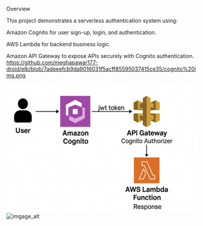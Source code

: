 Overview

This project demonstrates a serverless authentication system using:

Amazon Cognito for user sign-up, login, and authentication.

AWS Lambda for backend business logic.

Amazon API Gateway to expose APIs securely with Cognito authentication.
https://github.com/meghapawar177-droid/elb/blob/7adeeefcb9da9016031f5acff85595037415ce35/cognito%20img.png

![image alt](https://github.com/meghapawar177-droid/elb/blob/7adeeefcb9da9016031f5acff85595037415ce35/cognito%20img.png)
![imgage_alt](https://github.com/meghapawar177-droid/elb/tree/0b79e071e18d36ef041d120796ae9f3478e9b453/new)

